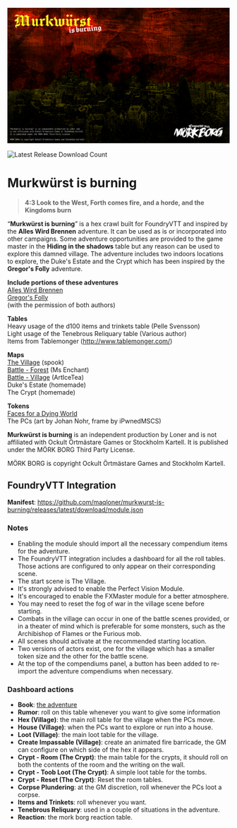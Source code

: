 ![Murkwürst is burning](https://raw.githubusercontent.com/maqloner/murkwurst-is-burning/main/images/scenes/murkwurst.png)

![Latest Release Download Count](https://img.shields.io/github/downloads/maqloner/murkwurst-is-burning/total)

# Murkwürst is burning

> **4:3 Look to the West, Forth comes fire, and a horde, and the Kingdoms burn**

“**Murkwürst is burning**” is a hex crawl built for FoundryVTT and inspired by the **Alles Wird Brennen** adventure. It can be used as is or incorporated into other campaigns. Some adventure opportunities are provided to the game master in the **Hiding in the shadows** table but any reason can be used to explore this damned village. The adventure includes two indoors locations to explore, the Duke's Estate and the Crypt which has been inspired by the **Gregor's Folly** adventure.


**Include portions of these adventures**  
[Alles Wird Brennen](https://fc85057.itch.io/alles-wird-brennen "Alles Wird Brennen")  
[Gregor's Folly](https://eyesforteeth.itch.io/gregors-folly "Gregor's Folly")  
(with the permission of both authors)

**Tables**  
Heavy usage of the d100 items and trinkets table (Pelle Svensson)  
Light usage of the Tenebrous Reliquary table (Various author)   
Items from Tablemonger (http://www.tablemonger.com/)  

**Maps**  
[The Village](https://inkarnate.com/explore/maps/5674250/ "The Village") (spook)  
[Battle - Forest](https://inkarnate.com/explore/maps/2179313/ "Battle - Forest") (Ms Enchant)  
[Battle - Village](https://www.reddit.com/r/dungeondraft/comments/hc9rsw/poor_urban_neighborhood_city_battlemap_20x20/ "Battle - Village") (ArtIceTea)  
Duke's Estate (homemade)  
The Crypt (homemade)  

**Tokens**  
[Faces for a Dying World](https://zordvil.itch.io/faces-for-a-dying-land-vol1 "Faces for a Dying World")  \
The PCs (art by Johan Nohr, frame by iPwnedMSCS)

**Murkwürst is burning** is an independent production by Loner and is not affiliated with Ockult Örtmästare Games or Stockholm Kartell. It is published under the MÖRK BORG Third Party License.

MÖRK BORG is copyright Ockult Örtmästare Games and Stockholm Kartell. 

## FoundryVTT Integration

**Manifest**: https://github.com/maqloner/murkwurst-is-burning/releases/latest/download/module.json

### Notes
- Enabling the module should import all the necessary compendium items for the adventure. 
- The FoundryVTT integration includes a dashboard for all the roll tables. Those actions are configured to only appear on their corresponding scene. 
- The start scene is The Village.
- It's strongly advised to enable the Perfect Vision Module.
- It's encouraged to enable the FXMaster module for a better atmosphere.
- You may need to reset the fog of war in the village scene before starting.
- Combats in the village can occur in one of the battle scenes provided, or in a theater of mind which is preferable for some monsters, such as the Archibishop of Flames or the Furious mob.
- All scenes should activate at the recommended starting location.
- Two versions of actors exist, one for the village which has a smaller token size and the other for the battle scene.
- At the top of the compendiums panel, a button has been added to re-import the adventure compendiums when necessary. 

### Dashboard actions
- **Book**: [the adventure](https://docs.google.com/document/d/1ZrCVtzWBW3m2QPJsaRT4zxqjHz2fMZMPNiIv6WJz5r4 "the adventure")
- **Rumor**: roll on this table whenever you want to give some information
- **Hex (Village)**: the main roll table for the village when the PCs move.
- **House (Village)**: when the PCs want to explore or run into a house.
- **Loot (Village)**: the main loot table for the village.
- **Create Impassable (Village)**: create an animated fire barricade, the GM can configure on which side of the hex it appears.
- **Crypt - Room (The Crypt)**: the main table for the crypts, it should roll on both the contents of the room and the writing on the wall.
- **Crypt - Toob Loot (The Crypt)**: A simple loot table for the tombs.
- **Crypt - Reset (The Crypt)**: Reset the room tables.
- **Corpse Plundering**: at the GM discretion, roll whenever the PCs loot a corpse.
- **Items and Trinkets**: roll whenever you want.
- **Tenebrous Reliquary**: used in a couple of situations in the adventure.
- **Reaction**: the mork borg reaction table.

